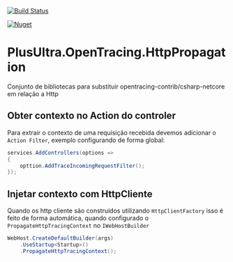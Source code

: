 [![Build Status](https://alefcarlos.visualstudio.com/PlusUltra/_apis/build/status/alefcarlos.PlusUltra.OpenTracing.HttpPropagation?branchName=master)](https://alefcarlos.visualstudio.com/PlusUltra/_build/latest?definitionId=25&branchName=master)

[![Nuget](https://img.shields.io/nuget/v/PlusUltra.OpenTracing.HttpPropagation)](https://www.nuget.org/packages/PlusUltra.OpenTracing.HttpPropagation/)


# PlusUltra.OpenTracing.HttpPropagation
Conjunto de bibliotecas para substituir opentracing-contrib/csharp-netcore em relação a Http

## Obter contexto no Action do controler

Para extrair o contexto de uma requisição recebida devemos adicionar o `Action Filter`, exemplo configurando de forma global:

```csharp
services.AddControllers(options =>
{
    opttion.AddTraceIncomingRequestFilter();
});
```

## Injetar contexto com HttpCliente 

Quando os http cliente são construídos utilizando `HttpClientFactory` isso é feito de forma automática, quando configurado o `PropagateHttpTracingContext` no `IWebHostBuilder`

```csharp
WebHost.CreateDefaultBuilder(args)
    .UseStartup<Startup>()
    .PropagateHttpTracingContext();
```
